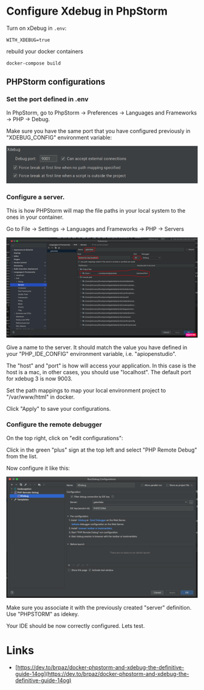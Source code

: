 # Configure Xdebug in PhpStorm

Turn on xDebug in ```.env```:

    WITH_XDEBUG=true

rebuild your docker containers

    docker-compose build

## PHPStorm configurations

### Set the port defined in .env

In PhpStorm, go to PhpStorm -> Preferences -> Languages and Frameworks -> PHP -> Debug.

Make sure you have the same port that you have configured previously in "XDEBUG_CONFIG" environment variable:

![Set xDebug port](../../images/installation/docker/xdebug_port.png)

### Configure a server.

This is how PHPStorm will map the file paths in your local system to the ones in your container.

Go to File -> Settings -> Languages and Frameworks -> PHP -> Servers

![Configure the xDebug server](../../images/installation/docker/xdebug_server.png)

Give a name to the server. It should match the value you have defined in your "PHP_IDE_CONFIG" environment variable,
i.e. "apiopenstudio".

The "host" and "port" is how will access your application.
In this case is the host is a mac, in other cases, you should use "localhost".
The default port for xdebug 3 is now 9003.

Set the path mappings to map your local environment project to "/var/www/html" in docker.

Click "Apply" to save your configurations.

### Configure the remote debugger

On the top right, click on "edit configurations":

Click in the green "plus" sign at the top left and select "PHP Remote Debug" from the list.

Now configure it like this:

![Configure the xDebug remote debugger](../../images/installation/docker/xdebug_remote_debug.png)

Make sure you associate it with the previously created "server" definition. Use "PHPSTORM" as idekey.

Your IDE should be now correctly configured. Lets test.

# Links

* [https://dev.to/brpaz/docker-phpstorm-and-xdebug-the-definitive-guide-14og](https://dev.to/brpaz/docker-phpstorm-and-xdebug-the-definitive-guide-14og)
